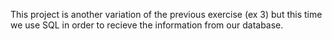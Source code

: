 This project is another variation of the previous exercise (ex 3) but this time we use SQL in order to recieve the information from our database.
